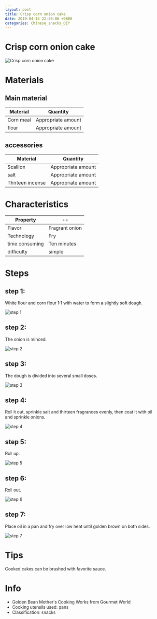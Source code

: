 ```yaml
---
layout: post
title: Crisp corn onion cake
date: 2019-04-15 22:30:00 +0800
categories: Chinese_snacks_DIY
---
```


# Crisp corn onion cake

![Crisp corn onion cake]({{site.baseurl}}/img/417936/417936.jpg)

# Materials


## Main material

Material|Quantity
--|--
Corn meal|Appropriate amount
flour|Appropriate amount

## accessories

Material|Quantity
--|--
Scallion|Appropriate amount
salt|Appropriate amount
Thirteen incense|Appropriate amount

# Characteristics

Property|--
--|--
Flavor|Fragrant onion
Technology|Fry
time consuming|Ten minutes
difficulty|simple

# Steps

## step 1:

White flour and corn flour 1:1 with water to form a slightly soft dough.

![step 1]({{site.baseurl}}/img/417936/1.jpg)

## step 2:

The onion is minced.

![step 2]({{site.baseurl}}/img/417936/2.jpg)

## step 3:

The dough is divided into several small doses.

![step 3]({{site.baseurl}}/img/417936/3.jpg)

## step 4:

Roll it out, sprinkle salt and thirteen fragrances evenly, then coat it with oil and sprinkle onions.

![step 4]({{site.baseurl}}/img/417936/4.jpg)

## step 5:

Roll up.

![step 5]({{site.baseurl}}/img/417936/5.jpg)

## step 6:

Roll out.

![step 6]({{site.baseurl}}/img/417936/6.jpg)

## step 7:

Place oil in a pan and fry over low heat until golden brown on both sides.

![step 7]({{site.baseurl}}/img/417936/7.jpg)

# Tips

Cooked cakes can be brushed with favorite sauce.

# Info

- Golden Bean Mother's Cooking Works from Gourmet World
- Cooking utensils used: pans
- Classification: snacks